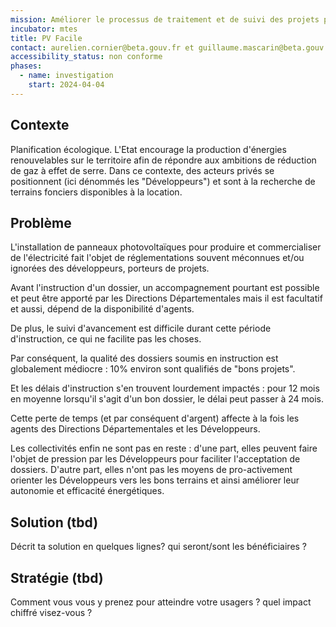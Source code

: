```yaml
---
mission: Améliorer le processus de traitement et de suivi des projets photovoltaïques
incubator: mtes
title: PV Facile
contact: aurelien.cornier@beta.gouv.fr et guillaume.mascarin@beta.gouv.fr
accessibility_status: non conforme
phases:
  - name: investigation
    start: 2024-04-04
---
```

## Contexte

Planification écologique. L'Etat encourage la production d'énergies renouvelables sur le territoire afin de répondre aux ambitions de réduction de gaz à effet de serre. Dans ce contexte, des acteurs privés se positionnent (ici dénommés les "Développeurs") et sont à la recherche de terrains fonciers disponibles à la location.

## Problème

L'installation de panneaux photovoltaïques pour produire et commercialiser de l'électricité fait l'objet de réglementations souvent méconnues et/ou ignorées des développeurs, porteurs de projets.

Avant l'instruction d'un dossier, un accompagnement pourtant est possible et peut être apporté par les Directions Départementales mais il est facultatif et aussi, dépend de la disponibilité d'agents.

De plus, le suivi d'avancement est difficile durant cette période d'instruction, ce qui ne facilite pas les choses.

Par conséquent, la qualité des dossiers soumis en instruction est globalement médiocre : 10% environ sont qualifiés de "bons projets".

Et les délais d'instruction s'en trouvent lourdement impactés : pour 12 mois en moyenne lorsqu'il s'agit d'un bon dossier, le délai peut passer à 24 mois. 

Cette perte de temps (et par conséquent d'argent) affecte à la fois les agents des Directions Départementales et les Développeurs.

Les collectivités enfin ne sont pas en reste : d'une part, elles peuvent faire l'objet de pression par les Développeurs pour faciliter l'acceptation de dossiers. D'autre part, elles n'ont pas les moyens de pro-activement orienter les Développeurs vers les bons terrains et ainsi améliorer leur autonomie et efficacité énergétiques.  

## Solution (tbd)

Décrit ta solution en quelques lignes? qui seront/sont les bénéficiaires ?

## Stratégie (tbd)

Comment vous vous y prenez pour atteindre votre usagers ? quel impact chiffré visez-vous ?
